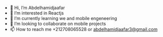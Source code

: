 - 👋 Hi, I’m Abdelhamidjaafar
- 👀 I’m interested in Reactjs
- 🌱 I’m currently learning we and mobile engeneering 
- 💞️ I’m looking to collaborate on mobile projects  
- 📫 How to reach me +212708065528 or abdelhamidjaafar3@gmail.com
